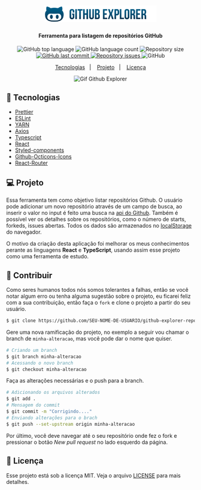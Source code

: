 <h1 align="center">
  <img alt="Github Explorer" title="Github Explorer" src=".github/logo.png" width="300px" />
</h1>

<h4 align = "center">
  Ferramenta para listagem de repositórios GitHub
</h4>

<p align="center">
  <img alt="GitHub top language" src="https://img.shields.io/github/languages/top/leeonardovargas/github-explorer-repositories.svg">

  <img alt="GitHub language count" src="https://img.shields.io/github/languages/count/leeonardovargas/github-explorer-repositories.svg">

  <img alt="Repository size" src="https://img.shields.io/github/repo-size/leeonardovargas/github-explorer-repositories.svg">

  <a href="https://github.com/leeonardovargas/gobarber/commits/master">
    <img alt="GitHub last commit" src="https://img.shields.io/github/last-commit/leeonardovargas/github-explorer-repositories.svg">
  </a>

  <a href="https://github.com/leeonardovargas/gobarber/issues">
    <img alt="Repository issues" src="https://img.shields.io/github/issues/leeonardovargas/github-explorer-repositories.svg">
  </a>

  <img alt="GitHub" src="https://img.shields.io/github/license/leeonardovargas/github-explorer-repositories.svg">
</p>

<p align="center">
  <a href="#rocket-tecnologias">Tecnologias</a>&nbsp;&nbsp;&nbsp;|&nbsp;&nbsp;&nbsp;
  <a href="#-projeto">Projeto</a>&nbsp;&nbsp;&nbsp;|&nbsp;&nbsp;&nbsp;
  <a href="#-licença">Licença</a>
</p>

<p align="center">
  <img alt="Gif Github Explorer" src=".github/gitbub-explorer.gif" />
</p>

## :rocket: Tecnologias

-  [Prettier](https://prettier.io/)
-  [ESLint](https://eslint.org/)
-  [YARN](https://yarnpkg.com/)
-  [Axios](https://github.com/axios/axios)
-  [Typescript](https://www.typescriptlang.org/)
-  [React](https://pt-br.reactjs.org/)
-  [Styled-components](https://www.styled-components.com/)
-  [Github-Octicons-Icons](https://primer.style/octicons/)
-  [React-Router](https://reacttraining.com/react-router/web/guides/quick-start)

## 💻 Projeto

Essa ferramenta tem como objetivo listar repositórios Github. O usuário pode adicionar um novo repositório através de um campo de busca, ao inserir o valor no input é feito uma busca na [api do Github](https://developer.github.com/v3/). Também é possível ver os detalhes sobre os repositórios, como o número de starts, forkeds, issues abertas. Todos os dados são armazenados no [localStorage](https://javascript.info/localstorage) do navegador.

O motivo da criação desta aplicação foi melhorar os meus conhecimentos perante as linguagens **React** e **TypeScript**, usando assim esse projeto como uma ferramenta de estudo.

## :muscle: Contribuir

Como seres humanos todos nós somos tolerantes a falhas, então se você notar algum erro ou tenha alguma sugestão sobre o projeto, eu ficarei feliz com a sua contribuição, então faça o `fork` e clone o projeto a partir do seu usuário.

```bash
$ git clone https://github.com/SEU-NOME-DE-USUARIO/github-explorer-repositories.git
```
Gere uma nova ramificação do projeto, no exemplo a seguir vou chamar o branch de `minha-alteracao`, mas você pode dar o nome que quiser.

```bash
# Criando um branch
$ git branch minha-alteracao
# Acessando o novo branch
$ git checkout minha-alteracao
```

Faça as alterações necessárias e o push para a branch.

```bash
# Adicionando os arquivos alterados
$ git add .
# Mensagem do commit
$ git commit -m "Corrigindo...."
# Enviando alterações para o brach
$ git push --set-upstream origin minha-alteracao
```
Por último, você deve navegar até o seu repositório onde fez o fork e pressionar o botão *New pull request* no lado esquerdo da página.

## 📝 Licença

Esse projeto está sob a licença MIT. Veja o arquivo [LICENSE](LICENSE.md) para mais detalhes.
